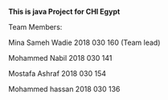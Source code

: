 <strong>This is java Project for CHI Egypt</strong>

Team Members:

Mina Sameh Wadie 2018 030 160 (Team lead)

Mohammed Nabil 2018 030 141

Mostafa Ashraf 2018 030 154

Mohammed hassan 2018 030 136
